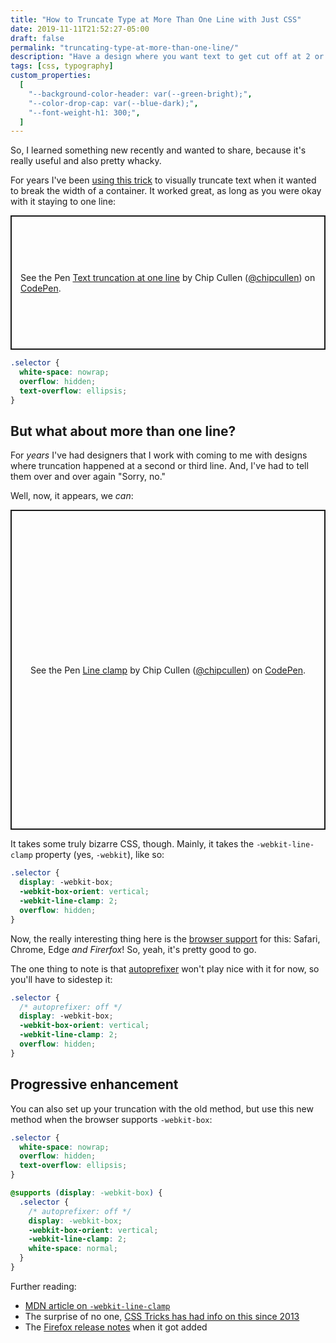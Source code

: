 ```yaml
---
title: "How to Truncate Type at More Than One Line with Just CSS"
date: 2019-11-11T21:52:27-05:00
draft: false
permalink: "truncating-type-at-more-than-one-line/"
description: "Have a design where you want text to get cut off at 2 or 3 lines? You can do it with CSS alone."
tags: [css, typography]
custom_properties:
  [
    "--background-color-header: var(--green-bright);",
    "--color-drop-cap: var(--blue-dark);",
    "--font-weight-h1: 300;",
  ]
---
```


So, I learned something new recently and wanted to share, because it's really useful and also pretty whacky.

For years I've been [using this trick](https://css-tricks.com/snippets/css/truncate-string-with-ellipsis/) to visually truncate text when it wanted to break the width of a container. It worked great, as long as you were okay with it staying to one line:

<p class="codepen" data-height="215" data-theme-id="dark" data-default-tab="result" data-user="chipcullen" data-slug-hash="wvvxZQE" style="height: 215px; box-sizing: border-box; display: flex; align-items: center; justify-content: center; border: 2px solid; margin: 1em 0; padding: 1em;" data-pen-title="Text truncation at one line">
  <span>See the Pen <a href="https://codepen.io/chipcullen/pen/wvvxZQE">
  Text truncation at one line</a> by Chip Cullen (<a href="https://codepen.io/chipcullen">@chipcullen</a>)
  on <a href="https://codepen.io">CodePen</a>.</span>
</p>

```scss
.selector {
  white-space: nowrap;
  overflow: hidden;
  text-overflow: ellipsis;
}
```

## But what about more than one line?

For _years_ I've had designers that I work with coming to me with designs where truncation happened at a second or third line. And, I've had to tell them over and over again "Sorry, no."

Well, now, it appears, we _can_:

<p class="codepen" data-height="512" data-theme-id="dark" data-default-tab="result" data-user="chipcullen" data-slug-hash="oNNMdez" style="height: 512px; box-sizing: border-box; display: flex; align-items: center; justify-content: center; border: 2px solid; margin: 1em 0; padding: 1em;" data-pen-title="Line clamp">
  <span>See the Pen <a href="https://codepen.io/chipcullen/pen/oNNMdez">
  Line clamp</a> by Chip Cullen (<a href="https://codepen.io/chipcullen">@chipcullen</a>)
  on <a href="https://codepen.io">CodePen</a>.</span>
</p>
<script async src="https://static.codepen.io/assets/embed/ei.js"></script>

It takes some truly bizarre CSS, though. Mainly, it takes the `-webkit-line-clamp` property (yes, `-webkit`), like so:

```scss
.selector {
  display: -webkit-box;
  -webkit-box-orient: vertical;
  -webkit-line-clamp: 2;
  overflow: hidden;
}
```

Now, the really interesting thing here is the [browser support](https://caniuse.com/#feat=mdn-css_properties_-webkit-line-clamp) for this: Safari, Chrome, Edge _and Firerfox_! So, yeah, it's pretty good to go.

The one thing to note is that [autoprefixer](https://github.com/postcss/autoprefixer) won't play nice with it for now, so you'll have to sidestep it:

```scss
.selector {
  /* autoprefixer: off */
  display: -webkit-box;
  -webkit-box-orient: vertical;
  -webkit-line-clamp: 2;
  overflow: hidden;
}
```

## Progressive enhancement

You can also set up your truncation with the old method, but use this new method when the browser supports `-webkit-box`:

```css
.selector {
  white-space: nowrap;
  overflow: hidden;
  text-overflow: ellipsis;
}

@supports (display: -webkit-box) {
  .selector {
    /* autoprefixer: off */
    display: -webkit-box;
    -webkit-box-orient: vertical;
    -webkit-line-clamp: 2;
    white-space: normal;
  }
}
```

Further reading:

- [MDN article on `-webkit-line-clamp`](https://developer.mozilla.org/en-US/docs/Web/CSS/-webkit-line-clamp#Example)
- The surprise of no one, [CSS Tricks has had info on this since 2013](https://css-tricks.com/line-clampin/)
- The [Firefox release notes](https://developer.mozilla.org/en-US/docs/Mozilla/Firefox/Releases/68#CSS) when it got added
